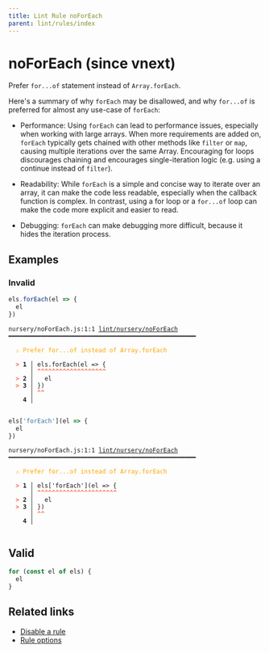 ```yaml
---
title: Lint Rule noForEach
parent: lint/rules/index
---
```


# noForEach (since vnext)

Prefer `for...of` statement instead of `Array.forEach`.

Here's a summary of why `forEach` may be disallowed, and why `for...of` is preferred for almost any use-case of `forEach`:

- Performance: Using `forEach` can lead to performance issues, especially when working with large arrays.
When more requirements are added on, `forEach` typically gets chained with other methods like `filter` or `map`, causing multiple iterations over the same Array.
Encouraging for loops discourages chaining and encourages single-iteration logic (e.g. using a continue instead of `filter`).


- Readability: While `forEach` is a simple and concise way to iterate over an array, it can make the code less readable, especially when the callback function is complex.
In contrast, using a for loop or a `for...of` loop can make the code more explicit and easier to read.


- Debugging: `forEach` can make debugging more difficult, because it hides the iteration process.



## Examples

### Invalid

```jsx
els.forEach(el => {
  el
})
```

<pre class="language-text"><code class="language-text">nursery/noForEach.js:1:1 <a href="https://docs.rome.tools/lint/rules/noForEach">lint/nursery/noForEach</a> ━━━━━━━━━━━━━━━━━━━━━━━━━━━━━━━━━━━━━━━━━━━━━━━━━━━━

<strong><span style="color: Orange;">  </span></strong><strong><span style="color: Orange;">⚠</span></strong> <span style="color: Orange;">Prefer for...of instead of Array.forEach</span>
  
<strong><span style="color: Tomato;">  </span></strong><strong><span style="color: Tomato;">&gt;</span></strong> <strong>1 │ </strong>els.forEach(el =&gt; {
   <strong>   │ </strong><strong><span style="color: Tomato;">^</span></strong><strong><span style="color: Tomato;">^</span></strong><strong><span style="color: Tomato;">^</span></strong><strong><span style="color: Tomato;">^</span></strong><strong><span style="color: Tomato;">^</span></strong><strong><span style="color: Tomato;">^</span></strong><strong><span style="color: Tomato;">^</span></strong><strong><span style="color: Tomato;">^</span></strong><strong><span style="color: Tomato;">^</span></strong><strong><span style="color: Tomato;">^</span></strong><strong><span style="color: Tomato;">^</span></strong><strong><span style="color: Tomato;">^</span></strong><strong><span style="color: Tomato;">^</span></strong><strong><span style="color: Tomato;">^</span></strong><strong><span style="color: Tomato;">^</span></strong><strong><span style="color: Tomato;">^</span></strong><strong><span style="color: Tomato;">^</span></strong><strong><span style="color: Tomato;">^</span></strong><strong><span style="color: Tomato;">^</span></strong>
<strong><span style="color: Tomato;">  </span></strong><strong><span style="color: Tomato;">&gt;</span></strong> <strong>2 │ </strong>  el
<strong><span style="color: Tomato;">  </span></strong><strong><span style="color: Tomato;">&gt;</span></strong> <strong>3 │ </strong>})
   <strong>   │ </strong><strong><span style="color: Tomato;">^</span></strong><strong><span style="color: Tomato;">^</span></strong>
    <strong>4 │ </strong>
  
</code></pre>

```jsx
els['forEach'](el => {
  el
})
```

<pre class="language-text"><code class="language-text">nursery/noForEach.js:1:1 <a href="https://docs.rome.tools/lint/rules/noForEach">lint/nursery/noForEach</a> ━━━━━━━━━━━━━━━━━━━━━━━━━━━━━━━━━━━━━━━━━━━━━━━━━━━━

<strong><span style="color: Orange;">  </span></strong><strong><span style="color: Orange;">⚠</span></strong> <span style="color: Orange;">Prefer for...of instead of Array.forEach</span>
  
<strong><span style="color: Tomato;">  </span></strong><strong><span style="color: Tomato;">&gt;</span></strong> <strong>1 │ </strong>els['forEach'](el =&gt; {
   <strong>   │ </strong><strong><span style="color: Tomato;">^</span></strong><strong><span style="color: Tomato;">^</span></strong><strong><span style="color: Tomato;">^</span></strong><strong><span style="color: Tomato;">^</span></strong><strong><span style="color: Tomato;">^</span></strong><strong><span style="color: Tomato;">^</span></strong><strong><span style="color: Tomato;">^</span></strong><strong><span style="color: Tomato;">^</span></strong><strong><span style="color: Tomato;">^</span></strong><strong><span style="color: Tomato;">^</span></strong><strong><span style="color: Tomato;">^</span></strong><strong><span style="color: Tomato;">^</span></strong><strong><span style="color: Tomato;">^</span></strong><strong><span style="color: Tomato;">^</span></strong><strong><span style="color: Tomato;">^</span></strong><strong><span style="color: Tomato;">^</span></strong><strong><span style="color: Tomato;">^</span></strong><strong><span style="color: Tomato;">^</span></strong><strong><span style="color: Tomato;">^</span></strong><strong><span style="color: Tomato;">^</span></strong><strong><span style="color: Tomato;">^</span></strong><strong><span style="color: Tomato;">^</span></strong>
<strong><span style="color: Tomato;">  </span></strong><strong><span style="color: Tomato;">&gt;</span></strong> <strong>2 │ </strong>  el
<strong><span style="color: Tomato;">  </span></strong><strong><span style="color: Tomato;">&gt;</span></strong> <strong>3 │ </strong>})
   <strong>   │ </strong><strong><span style="color: Tomato;">^</span></strong><strong><span style="color: Tomato;">^</span></strong>
    <strong>4 │ </strong>
  
</code></pre>

## Valid

```jsx
for (const el of els) {
  el
}
```

## Related links

- [Disable a rule](/linter/#disable-a-lint-rule)
- [Rule options](/linter/#rule-options)

